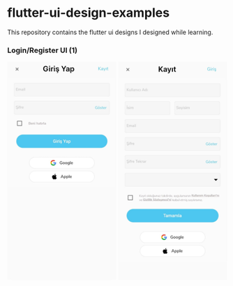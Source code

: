 # flutter-ui-design-examples
This repository contains the flutter ui designs I designed while learning.

### Login/Register UI (1)
<img src='photos/loginregister-ui1/login.jpeg' width='250'> <img src='photos/loginregister-ui1/register.jpeg' width='250'>


